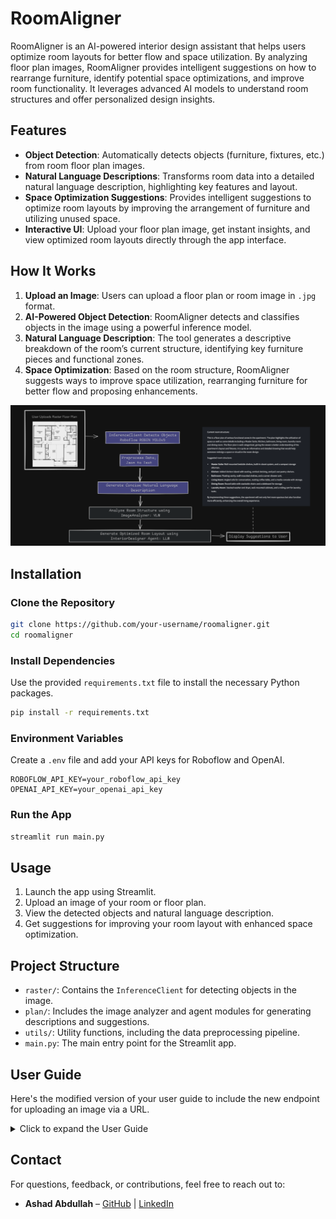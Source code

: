 # RoomAligner

RoomAligner is an AI-powered interior design assistant that helps users optimize room layouts for better flow and space utilization. By analyzing floor plan images, RoomAligner provides intelligent suggestions on how to rearrange furniture, identify potential space optimizations, and improve room functionality. It leverages advanced AI models to understand room structures and offer personalized design insights.

## Features
- **Object Detection**: Automatically detects objects (furniture, fixtures, etc.) from room floor plan images.
- **Natural Language Descriptions**: Transforms room data into a detailed natural language description, highlighting key features and layout.
- **Space Optimization Suggestions**: Provides intelligent suggestions to optimize room layouts by improving the arrangement of furniture and utilizing unused space.
- **Interactive UI**: Upload your floor plan image, get instant insights, and view optimized room layouts directly through the app interface.

## How It Works
1. **Upload an Image**: Users can upload a floor plan or room image in `.jpg` format.
2. **AI-Powered Object Detection**: RoomAligner detects and classifies objects in the image using a powerful inference model.
3. **Natural Language Description**: The tool generates a descriptive breakdown of the room’s current structure, identifying key furniture pieces and functional zones.
4. **Space Optimization**: Based on the room structure, RoomAligner suggests ways to improve space utilization, rearranging furniture for better flow and proposing enhancements.

![RoomAligner](./assets/plan.png)

## Installation
### Clone the Repository
```bash
git clone https://github.com/your-username/roomaligner.git
cd roomaligner
```

### Install Dependencies
Use the provided `requirements.txt` file to install the necessary Python packages.
```bash
pip install -r requirements.txt
```

### Environment Variables
Create a `.env` file and add your API keys for Roboflow and OpenAI.
```plaintext
ROBOFLOW_API_KEY=your_roboflow_api_key
OPENAI_API_KEY=your_openai_api_key
```

### Run the App
```bash
streamlit run main.py
```

## Usage
1. Launch the app using Streamlit.
2. Upload an image of your room or floor plan.
3. View the detected objects and natural language description.
4. Get suggestions for improving your room layout with enhanced space optimization.

## Project Structure
- `raster/`: Contains the `InferenceClient` for detecting objects in the image.
- `plan/`: Includes the image analyzer and agent modules for generating descriptions and suggestions.
- `utils/`: Utility functions, including the data preprocessing pipeline.
- `main.py`: The main entry point for the Streamlit app.

## User Guide

Here's the modified version of your user guide to include the new endpoint for uploading an image via a URL.

<details>
<summary>Click to expand the User Guide</summary>

#### **Overview**

Documentation for interacting with the **RoomAligner API**, which is hosted at [https://ashad001-roomaligner.hf.space](https://ashad001-roomaligner.hf.space). This API helps generate room structure suggestions based on uploaded images or URLs of room plans.

#### **Embedding the API**

For embedding the API in an application or webpage, you can use an iframe as follows:

```html
<iframe
  src="https://ashad001-roomaligner.hf.space"
  frameborder="0"
  width="850"
  height="450"
></iframe>
```

---

#### **Available Endpoints**

##### 1. **Upload Room Image (File) and Get Suggestions**

- **Endpoint**: `/upload-room-image/`
- **Method**: `POST`
- **Description**: This endpoint accepts an image of a room plan, processes it to classify objects, generates a natural language description, and provides suggestions for room structure improvement.

##### **Request Format**

- **URL**: `/upload-room-image/`
- **Method**: `POST`
- **Content-Type**: `multipart/form-data`
- **Parameters**:
  - `file`: The room plan image file (JPEG, PNG, or BMP format).

##### **Example Request (cURL)**

```bash
curl -X POST "https://ashad001-roomaligner.hf.space/upload-room-image/" \
  -H "accept: application/json" \
  -H "Content-Type: multipart/form-data" \
  -F "file=@/path/to/your/image.jpg"
```

##### **Response**

If the request is successful, the API returns a JSON response with:
- Natural language description of the room plan.
- The current room structure.
- Formatted room structure for better flow and space utilization.

##### **Example Response**

```json
{
  "natural_language_description": "The room contains a sofa, coffee table, and TV. The layout is suitable for a small living room.",
  "room_structure": "Current room layout includes the following furniture: Sofa (center), TV (front), Coffee Table (middle).",
  "formatted_room_structure": "We suggest moving the coffee table closer to the seating area and positioning the TV on the right wall to improve flow."
}
```

##### **Error Responses**

- **500 Internal Server Error**: If something goes wrong while processing the image or generating suggestions, the API will return an error message in JSON format.

```json
{
  "detail": "An error occurred: <error details>"
}
```

---

##### 2. **Upload Room Image (URL) and Get Suggestions**

- **Endpoint**: `/upload-room-image-url/`
- **Method**: `POST`
- **Description**: This endpoint accepts the URL of an image of a room plan, processes it, and provides suggestions for room structure improvement.

##### **Request Format**

- **URL**: `/upload-room-image-url/`
- **Method**: `POST`
- **Content-Type**: `application/x-www-form-urlencoded`
- **Parameters**:
  - `image_url`: The URL of the room plan image (JPEG, PNG, or BMP format).

##### **Example Request (cURL)**

```bash
curl -X POST "https://ashad001-roomaligner.hf.space/upload-room-image-url/" \
  -H "accept: application/json" \
  -d "image_url=https://example.com/path/to/room_image.jpg"
```

##### **Response**

Similar to the file upload endpoint, the API returns a JSON response with:
- Natural language description of the room plan.
- The current room structure.
- Formatted room structure for better flow and space utilization.

---

#### **Frontend Interaction Guide**

To interact with the API, follow these steps:

1. **File Upload**:
   - Use an `HTML <input>` element with `type="file"` to allow users to upload the image of the room.
   
   ```html
   <input type="file" id="roomImage" accept="image/jpeg,image/png,image/bmp">
   ```

2. **API Request**:
   - Use JavaScript's `FormData` to package the uploaded image.
   - Send a `POST` request to the `/upload-room-image/` endpoint using `fetch()` or any preferred HTTP client (e.g., Axios).

   **Example Using JavaScript's Fetch API**:

   ```javascript
   const uploadImage = async () => {
       const fileInput = document.getElementById('roomImage');
       const formData = new FormData();
       formData.append('file', fileInput.files[0]);

       try {
           const response = await fetch('https://ashad001-roomaligner.hf.space/upload-room-image/', {
               method: 'POST',
               body: formData
           });

           const result = await response.json();
           console.log('Natural Language Description:', result.natural_language_description);
           console.log('Current Room Structure:', result.room_structure);
           console.log('Formatted Room Structure:', result.formatted_room_structure);
       } catch (error) {
           console.error('Error uploading image:', error);
       }
   };
   ```

3. **URL Upload**:
   - You can also let users input an image URL and send it to the `/upload-room-image-url/` endpoint.

   **Example Using JavaScript's Fetch API**:

   ```javascript
   const uploadImageUrl = async () => {
       const imageUrl = document.getElementById('imageUrl').value;

       try {
           const response = await fetch('https://ashad001-roomaligner.hf.space/upload-room-image-url/', {
               method: 'POST',
               headers: {
                   'Content-Type': 'application/x-www-form-urlencoded',
               },
               body: `image_url=${encodeURIComponent(imageUrl)}`
           });

           const result = await response.json();
           console.log('Natural Language Description:', result.natural_language_description);
           console.log('Current Room Structure:', result.room_structure);
           console.log('Formatted Room Structure:', result.formatted_room_structure);
       } catch (error) {
           console.error('Error uploading image URL:', error);
       }
   };
   ```

4. **Handle the Response**:
   - Parse the JSON response and display the results on your webpage. You can show the natural language description, current room structure, and suggestions for improving the room layout.

---

#### **CORS Policy**

CORS is enabled on the API, allowing requests from any origin (`*`). Therefore, frontend applications can make cross-origin requests directly without additional configuration.

</details>


## Contact
For questions, feedback, or contributions, feel free to reach out to:
- **Ashad Abdullah** – [GitHub](https://github.com/Ashad001) | [LinkedIn](https://linkedin.com/in/ashadqureshi1/)
